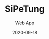 ---
title: SiPeTung
subtitle: Web App
layout: default
modal-id: 1
date: 2020-09-18
img: SiPeTung.png
thumbnail: SiPeTung-thumbnail.png
alt: image-alt
project-date: September 2020
client: Bawaslu Jatim
clientUrl: https://jatim.bawaslu.go.id
category: Web App
description: Dalam project ini, Pengawas TPS melaporkan hasil perhitungan suara melalui Telegram Bot. Dan data hasil kiriman Pengawas TPS tersebut diolah diserver dan disajikan dalam bentuk laporan visual (Web Front-End). Di sini saya sebagai (Perancang Arsitektur Sistem, Backend Developer, Telegram Api Handler Developer, Telegram Local Server Developer, DevOps, Server Manager, Server Admin).

---
